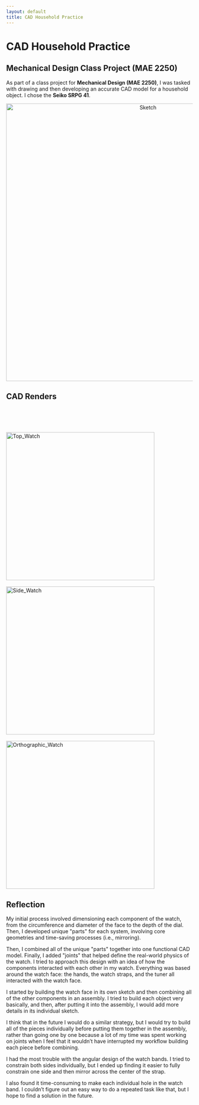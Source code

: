 ```yaml
---
layout: default
title: CAD Household Practice
---
```


# CAD Household Practice

## Mechanical Design Class Project (MAE 2250)

As part of a class project for **Mechanical Design (MAE 2250)**, I was tasked with drawing and then developing an accurate CAD model for a household object. I chose the **Seiko SRPG 41**.

<div style="text-align: center;">
  <img src="https://github.com/user-attachments/assets/c50f3753-8085-4589-8e63-f6b7b236c859" alt="Sketch" width="750" />
</div>

## CAD Renders
<br>
<div style="margin-top: 50px;">
  <img src="https://github.com/user-attachments/assets/603d6336-1bd5-400f-808a-8a3c41ae9f22" alt="Top_Watch" width="400"/><br><br>
  <img src="https://github.com/user-attachments/assets/da8bac64-f5b4-4017-bc37-f07f6d38c668" alt="Side_Watch" width="400"/><br><br>
  <img src="https://github.com/user-attachments/assets/de22a7a9-a32a-4f9e-8263-a322559d25af" alt="Orthographic_Watch" width="400"/>
<br>
  
## Reflection
My initial process involved dimensioning each component of the watch, from the circumference and diameter of the face to the depth of the dial. Then, I developed unique "parts" for each system, involving core geometries and time-saving processes (i.e., mirroring).

Then, I combined all of the unique "parts" together into one functional CAD model. Finally, I added "joints" that helped define the real-world physics of the watch. I tried to approach this design with an idea of how the components interacted with each other in my watch. Everything was based around the watch face: the hands, the watch straps, and the tuner all interacted with the watch face.

I started by building the watch face in its own sketch and then combining all of the other components in an assembly. I tried to build each object very basically, and then, after putting it into the assembly, I would add more details in its individual sketch.

I think that in the future I would do a similar strategy, but I would try to build all of the pieces individually before putting them together in the assembly, rather than going one by one because a lot of my time was spent working on joints when I feel that it wouldn’t have interrupted my workflow building each piece before combining.

I had the most trouble with the angular design of the watch bands. I tried to constrain both sides individually, but I ended up finding it easier to fully constrain one side and then mirror across the center of the strap.

I also found it time-consuming to make each individual hole in the watch band. I couldn’t figure out an easy way to do a repeated task like that, but I hope to find a solution in the future.
